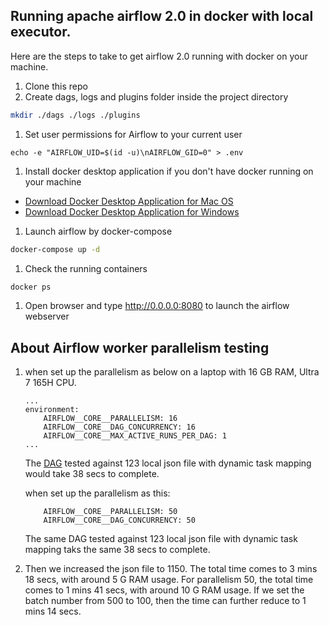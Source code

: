 
## Running apache airflow 2.0 in docker with local executor.
Here are the steps to take to get airflow 2.0 running with docker on your machine. 
1. Clone this repo
1. Create dags, logs and plugins folder inside the project directory
```bash
mkdir ./dags ./logs ./plugins
```
1. Set user permissions for Airflow to your current user
```
echo -e "AIRFLOW_UID=$(id -u)\nAIRFLOW_GID=0" > .env
```
1. Install docker desktop application if you don't have docker running on your machine
- [Download Docker Desktop Application for Mac OS](https://hub.docker.com/editions/community/docker-ce-desktop-mac)
- [Download Docker Desktop Application for Windows](https://hub.docker.com/editions/community/docker-ce-desktop-windows)
1. Launch airflow by docker-compose
```bash
docker-compose up -d
```
1. Check the running containers
```bash
docker ps
```
1. Open browser and type http://0.0.0.0:8080 to launch the airflow webserver


## About Airflow worker parallelism testing

1. 
    when set up the parallelism as below on a laptop with 16 GB RAM, Ultra 7 165H CPU.
    ```docker-compose
    ...
    environment:
        AIRFLOW__CORE__PARALLELISM: 16
        AIRFLOW__CORE__DAG_CONCURRENCY: 16
        AIRFLOW__CORE__MAX_ACTIVE_RUNS_PER_DAG: 1
    ...
    ```
    The [DAG](dags/hawkeye.py) tested against 123 local json file with dynamic task mapping would take 38 secs to complete.

    when set up the parallelism as this:
    ```docker-compose
        AIRFLOW__CORE__PARALLELISM: 50
        AIRFLOW__CORE__DAG_CONCURRENCY: 50
    ```
    The same DAG tested against 123 local json file with dynamic task mapping taks the same 38 secs to complete.


2. 
    Then we increased the json file to 1150. The total time comes to 3 mins 18 secs, with around 5 G RAM usage.
    For parallelism 50, the total time comes to 1 mins 41 secs, with around 10 G RAM usage. If we set the batch number from 500 to 100, then the time can further reduce to 1 mins 14 secs.
